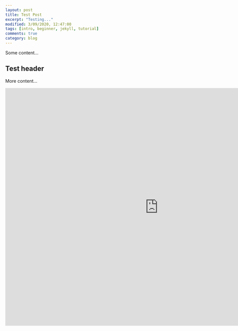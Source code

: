 ```yaml
---
layout: post
title: Test Post
excerpt: "Testing..."
modified: 3/09/2020, 12:47:00
tags: [intro, beginner, jekyll, tutorial]
comments: true
category: blog
---
```


Some content...

## Test header
More content...

<iframe src="https://drive.google.com/open?id=1xUhTI2EfQ2YJPjKsEDMs78Yfh_zD4Pb6" frameborder="0" width="960" height="749" allowfullscreen="true" mozallowfullscreen="true" webkitallowfullscreen="true"></iframe>
